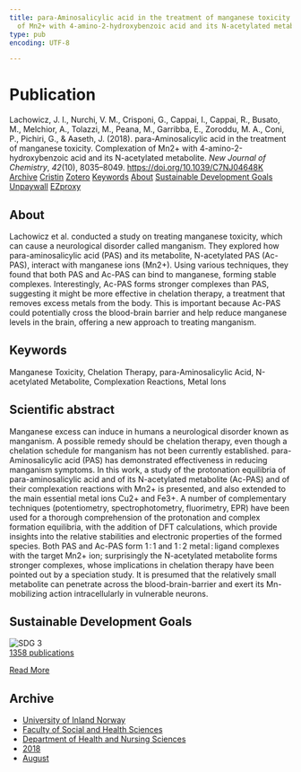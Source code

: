```yaml
---
title: para-Aminosalicylic acid in the treatment of manganese toxicity. Complexation
  of Mn2+ with 4-amino-2-hydroxybenzoic acid and its N-acetylated metabolite
type: pub
encoding: UTF-8

---
```

<h1>Publication</h1>
<article id="csl-bib-container-IQEWAVZX" class="csl-bib-container">
  <div class="csl-bib-body"> <div class="csl-entry">Lachowicz, J. I., Nurchi, V. M., Crisponi, G., Cappai, I., Cappai, R., Busato, M., Melchior, A., Tolazzi, M., Peana, M., Garribba, E., Zoroddu, M. A., Coni, P., Pichiri, G., &#38; Aaseth, J. (2018). para-Aminosalicylic acid in the treatment of manganese toxicity. Complexation of Mn2+ with 4-amino-2-hydroxybenzoic acid and its N-acetylated metabolite. <i>New Journal of Chemistry</i>, <i>42</i>(10), 8035–8049. <a href="https://doi.org/10.1039/C7NJ04648K">https://doi.org/10.1039/C7NJ04648K</a></div> </div>
  <div class="csl-bib-buttons">
    <a href="#taxonomy-article-IQEWAVZX" alt="archive" class="csl-bib-button">Archive</a>
    <a href="https://app.cristin.no/results/show.jsf?id=1604703" alt="Cristin" class="csl-bib-button">Cristin</a>
    <a href="http://zotero.org/groups/5881554/items/IQEWAVZX" alt="Zotero" class="csl-bib-button">Zotero</a>
    <a href="#keywords-article-IQEWAVZX" alt="keywords" class="csl-bib-button">Keywords</a>
    <a href="#about-article-IQEWAVZX" alt="about_pub" class="csl-bib-button">About</a>
    <a href="#sdg-article-IQEWAVZX" alt="sdg" class="csl-bib-button">Sustainable Development Goals</a>
    <a href="https://air.uniud.it/bitstream/11390/1144421/1/PAS_revised.pdf" alt="Unpaywall" class="csl-bib-button">Unpaywall</a>
    <a href="https://air.uniud.it/bitstream/11390/1144421/1/PAS_revised.pdf" alt="EZproxy" class="csl-bib-button">EZproxy</a>
  </div>
  <div id="csl-bib-meta-container-IQEWAVZX"></div>
</article>
<div id="csl-bib-meta-IQEWAVZX" class="csl-bib-meta">
  <article id="about-article-IQEWAVZX" class="about_pub-article">
    <h1>About</h1>
    Lachowicz et al. conducted a study on treating manganese toxicity, which can cause a neurological disorder called manganism. They explored how para-aminosalicylic acid (PAS) and its metabolite, N-acetylated PAS (Ac-PAS), interact with manganese ions (Mn2+). Using various techniques, they found that both PAS and Ac-PAS can bind to manganese, forming stable complexes. Interestingly, Ac-PAS forms stronger complexes than PAS, suggesting it might be more effective in chelation therapy, a treatment that removes excess metals from the body. This is important because Ac-PAS could potentially cross the blood-brain barrier and help reduce manganese levels in the brain, offering a new approach to treating manganism.
  </article>
  <article id="keywords-article-IQEWAVZX" class="keywords-article">
    <h1>Keywords</h1>
    Manganese Toxicity, Chelation Therapy, para-Aminosalicylic Acid, N-acetylated Metabolite, Complexation Reactions, Metal Ions
  </article>
  <article id="abstract-article-IQEWAVZX" class="abstract-article">
    <h1>Scientific abstract</h1>
    Manganese excess can induce in humans a neurological disorder known as manganism. A possible remedy should be chelation therapy, even though a chelation schedule for manganism has not been currently established. para-Aminosalicylic acid (PAS) has demonstrated effectiveness in reducing manganism symptoms. In this work, a study of the protonation equilibria of para-aminosalicylic acid and of its N-acetylated metabolite (Ac-PAS) and of their complexation reactions with Mn2+ is presented, and also extended to the main essential metal ions Cu2+ and Fe3+. A number of complementary techniques (potentiometry, spectrophotometry, fluorimetry, EPR) have been used for a thorough comprehension of the protonation and complex formation equilibria, with the addition of DFT calculations, which provide insights into the relative stabilities and electronic properties of the formed species. Both PAS and Ac-PAS form 1 : 1 and 1 : 2 metal : ligand complexes with the target Mn2+ ion; surprisingly the N-acetylated metabolite forms stronger complexes, whose implications in chelation therapy have been pointed out by a speciation study. It is presumed that the relatively small metabolite can penetrate across the blood-brain-barrier and exert its Mn-mobilizing action intracellularly in vulnerable neurons.
  </article>
  <article id="sdg-article-IQEWAVZX" class="sdg-article">
    <h1>Sustainable Development Goals</h1>
    <div class="sdg-container"><div id="sdg3" class="sdg">
        <img src="{{< params subfolder >}}images/sdg/sdg03_en.png" class="image" alt="SDG 3">
        <div class="sdg-overlay">
          <a href="{{< params subfolder >}}en/archive/?sdg=3#archive" class="sdg-publication-count"><span>1358</span> publications</a>
          <p><a href="https://sdgs.un.org/goals/goal3" class="sdg-read-more">Read More</a></p>
        </div>
      </div></div>
  </article>
  <article id="taxonomy-article-IQEWAVZX" class="taxonomy-article">
    <h1>Archive</h1>
    <ul>
      <li><a href="{{< params subfolder >}}en/archive/?key=3DCRN523">University of Inland Norway</a></li>
      <li><a href="{{< params subfolder >}}en/archive/?key=IDKFS3MX">Faculty of Social and Health Sciences</a></li>
      <li><a href="{{< params subfolder >}}en/archive/?key=GTV4ECMZ">Department of Health and Nursing Sciences</a></li>
      <li><a href="{{< params subfolder >}}en/archive/?key=676HMQBA">2018</a></li>
      <li><a href="{{< params subfolder >}}en/archive/?key=ITZRHEI2">August</a></li>
    </ul>
  </article>
</div>
